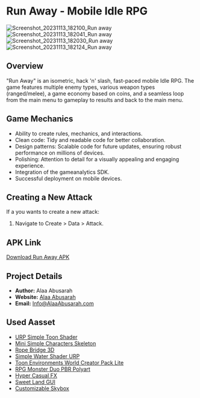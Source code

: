 # Run Away - Mobile Idle RPG

![Screenshot_20231113_182100_Run away](https://github.com/Alaa-AbuSarah/Run_Away/assets/121944937/b6216ff0-caa0-4295-9281-4ebb956f2d56) ![Screenshot_20231113_182041_Run away](https://github.com/Alaa-AbuSarah/Run_Away/assets/121944937/ea71a023-8b24-4918-875b-a32560c4ec3a) ![Screenshot_20231113_182030_Run away](https://github.com/Alaa-AbuSarah/Run_Away/assets/121944937/eb4a26a8-245e-4d37-8cf5-f38dec757759) ![Screenshot_20231113_182124_Run away](https://github.com/Alaa-AbuSarah/Run_Away/assets/121944937/feb2da10-0e1d-4656-95b2-3caa507443b3)

## Overview
"Run Away" is an isometric, hack 'n' slash, fast-paced mobile Idle RPG. The game features multiple enemy types, various weapon types (ranged/melee), a game economy based on coins, and a seamless loop from the main menu to gameplay to results and back to the main menu.

## Game Mechanics
- Ability to create rules, mechanics, and interactions.
- Clean code: Tidy and readable code for better collaboration.
- Design patterns: Scalable code for future updates, ensuring robust performance on millions of devices.
- Polishing: Attention to detail for a visually appealing and engaging experience.
- Integration of the gameanalytics SDK.
- Successful deployment on mobile devices.

## Creating a New Attack
If a you wants to create a new attack:
1. Navigate to Create > Data > Attack.

## APK Link
[Download Run Away APK](https://drive.google.com/file/d/1ogBXW-ok-NbRNcl3QawsF5AOo453DbVQ/view?usp=sharing)

## Project Details
- **Author:** Alaa Abusarah
- **Website:** [Alaa Abusarah](https://alaaabusarah.com/)
- **Email:** Info@AlaaAbusarah.com

## Used Aasset
- [URP Simple Toon Shader](https://assetstore.unity.com/packages/vfx/shaders/urp-simple-toon-shader-243515)
- [Mini Simple Characters Skeleton](https://assetstore.unity.com/packages/3d/characters/humanoids/fantasy/mini-simple-characters-skeleton-free-demo-262897)
- [Rope Bridge 3D](https://assetstore.unity.com/packages/3d/environments/rope-bridge-3d-222563)
- [Simple Water Shader URP](https://assetstore.unity.com/packages/2d/textures-materials/water/simple-water-shader-urp-191449)
- [Toon Environments World Creator Pack Lite](https://assetstore.unity.com/packages/3d/environments/landscapes/toon-environments-world-creator-pack-lite-264325)
- [RPG Monster Duo PBR Polyart](https://assetstore.unity.com/packages/3d/characters/creatures/rpg-monster-duo-pbr-polyart-157762)
- [Hyper Casual FX](https://assetstore.unity.com/packages/vfx/particles/hyper-casual-fx-200333)
- [Sweet Land GUI](https://assetstore.unity.com/packages/2d/gui/sweet-land-gui-208285)
- [Customizable Skybox](https://assetstore.unity.com/packages/2d/textures-materials/sky/customizable-skybox-174576)
